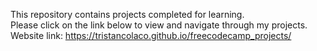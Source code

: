 This repository contains projects completed for learning.  
Please click on the link below to view and navigate through my projects.  
Website link: https://tristancolaco.github.io/freecodecamp_projects/
